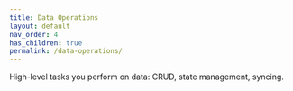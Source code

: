 ```yaml
---
title: Data Operations
layout: default
nav_order: 4
has_children: true
permalink: /data-operations/
---
```


High-level tasks you perform on data: CRUD, state management, syncing.
